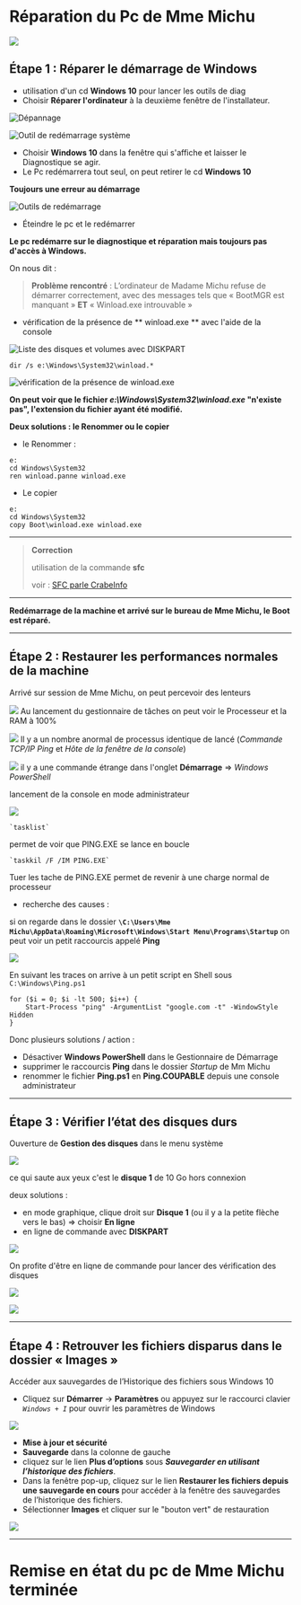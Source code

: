 # Réparation du Pc de Mme Michu

![](image/VirtualBox_S02MmeMichu_01.png)

## Étape 1 : Réparer le démarrage de Windows

   - utilisation d'un cd **Windows 10** pour lancer les outils de diag
   - Choisir **Réparer l'ordinateur** à la deuxième fenêtre de l'installateur.

![**Dépannage**](image/VirtualBox_S02MmeMichu_03.png)

![**Outil de redémarrage système**](image/VirtualBox_S02MmeMichu_02.png)

  - Choisir **Windows 10** dans la fenêtre qui s'affiche et laisser le Diagnostique se agir.
  - Le Pc redémarrera tout seul, on peut retirer le cd **Windows 10**

**Toujours une erreur au démarrage**

![Outils de redémarrage](image/VirtualBox_S02MmeMichu_05.png)

   - Éteindre le pc et le redémarrer

**Le pc redémarre sur le diagnostique et réparation mais toujours pas d'accès à Windows.**

On nous dit :

> **Problème rencontré** : L’ordinateur de Madame Michu refuse de démarrer correctement, avec des messages tels que « BootMGR est manquant » **ET** « Winload.exe introuvable »

   - vérification de la présence de ** winload.exe ** avec l'aide de la console
   
![Liste des disques et volumes avec DISKPART ](image/VirtualBox_S02MmeMichu_06.png)


    dir /s e:\Windows\System32\winload.*

![vérification de la présence de winload.exe](image/VirtualBox_S02MmeMichu_07.png)

**On peut voir que le fichier *e:\\Windows\\System32\\winload.exe* "n'existe pas", l'extension du fichier ayant été modifié.**

**Deux solutions : le Renommer ou le copier**

   - le Renommer :

```
e:
cd Windows\System32
ren winload.panne winload.exe
```

  - Le copier
	
```
e:
cd Windows\System32
copy Boot\winload.exe winload.exe
```

***
>	**Correction**
>
>	utilisation de la commande **sfc**
>
>	voir : [SFC parle CrabeInfo](https://lecrabeinfo.net/sfc-exe-reparer-windows-avec-verificateur-des-fichiers-systeme.html)

***



**Redémarrage de la machine et arrivé sur le bureau de Mme Michu, le Boot est réparé.**

***
## Étape 2 : Restaurer les performances normales de la machine

Arrivé sur session de Mme Michu, on peut percevoir des lenteurs

![](image/VirtualBox_S02MmeMichu_08.png)
Au lancement du gestionnaire de tâches on peut voir le Processeur et la RAM à 100%

![](image/VirtualBox_S02MmeMichu_09.png)
Il y a un nombre anormal de processus identique de lancé (*Commande TCP/IP Ping* et *Hôte de la fenêtre de la console*)

![](image/VirtualBox_S02MmeMichu_10.png)
il y a une commande étrange dans l'onglet **Démarrage** => *Windows PowerShell*

lancement de la console en mode administrateur

![](image/VirtualBox_S02MmeMichu_11.png)

	`tasklist`

permet de voir que PING.EXE se lance en boucle

	`taskkil /F /IM PING.EXE`

Tuer les tache de PING.EXE permet de revenir à une charge normal de processeur

   - recherche des causes :
   
   si on regarde dans le dossier **`\C:\Users\Mme Michu\AppData\Roaming\Microsoft\Windows\Start Menu\Programs\Startup`** on peut voir un petit raccourcis appelé **Ping**

   ![](image/VirtualBox_S02MmeMichu_12.png)

En suivant les traces on arrive à un petit script en Shell sous `C:\Windows\Ping.ps1`

```
for ($i = 0; $i -lt 500; $i++) {
    Start-Process "ping" -ArgumentList "google.com -t" -WindowStyle Hidden
}
```

Donc plusieurs solutions / action :

   - Désactiver **Windows PowerShell** dans le Gestionnaire de Démarrage
   - supprimer le raccourcis **Ping** dans le dossier *Startup* de Mm Michu
   - renommer le fichier **Ping.ps1** en **Ping.COUPABLE** depuis une console administrateur
   
***
## Étape 3 : Vérifier l’état des disques durs

Ouverture de **Gestion des disques** dans le menu système

![](image/VirtualBox_S02MmeMichu_13.png)

ce qui saute aux yeux c'est le **disque 1** de 10 Go hors connexion

deux solutions :

   - en mode graphique, clique droit sur **Disque 1** (ou il y a la petite flèche vers le bas) => choisir **En ligne**
   - en ligne de commande avec **DISKPART**

![](image/VirtualBox_S02MmeMichu_14.png)

On profite d'être en liqne de commande pour lancer des vérification des disques 

![](image/VirtualBox_S02MmeMichu_15.png)

![](image/VirtualBox_S02MmeMichu_16.png)

***
## Étape 4 : Retrouver les fichiers disparus dans le dossier « Images »

Accéder aux sauvegardes de l’Historique des fichiers sous Windows 10

- Cliquez sur **Démarrer** -> **Paramètres** ou appuyez sur le raccourci clavier *`Windows + I`* pour ouvrir les paramètres de Windows

![](image/VirtualBox_S02MmeMichu_17.png)

- **Mise à jour et sécurité**
- **Sauvegarde** dans la colonne de gauche
- cliquez sur le lien **Plus d’options** sous ***Sauvegarder en utilisant l’historique des fichiers***.
- Dans la fenêtre pop-up, cliquez sur le lien **Restaurer les fichiers depuis une sauvegarde en cours** pour accéder à la fenêtre des sauvegardes de l’historique des fichiers.
- Sélectionner **Images** et cliquer sur le "bouton vert" de restauration

![](image/VirtualBox_S02MmeMichu_18.png)

***
# Remise en état du pc de Mme Michu terminée